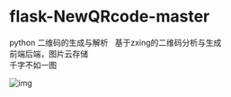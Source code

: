 # flask-NewQRcode-master
python 二维码的生成与解析  
基于zxing的二维码分析与生成  
前端后端，图片云存储  
千字不如一图  
  
  ![img](http://oxzuxtk23.bkt.clouddn.com/%E4%BA%8C%E7%BB%B4%E7%A0%81%E5%9B%BE%E7%89%87%E5%B1%95%E7%A4%BA.gif)

